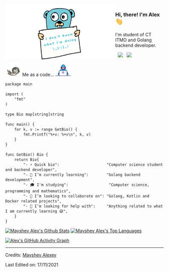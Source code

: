 <img align="left" src="assets/gopher.gif" height="175" width="350">

### Hi, there! I'm Alex <img alt="Hello" src="assets/hi.gif" width="25px">

I'm student of CT ITMO and Golang backend developer.

<p>
&nbsp; <a href="mailto:alex.mayshev.86@gmail.com" target="_blank" rel="noopener noreferrer"><img src="https://img.icons8.com/doodle/48/000000/gmail.png"/></a>
&nbsp; <a href="https://t.me/maypok" target="_blank" rel="noopener noreferrer"><img src="https://img.icons8.com/doodle/48/000000/telegram-app.png"/></a>
</p>

<p>
  <img src="assets/astro_cat.webp" width="50">
  Me as a code... 
  <img src="assets/dev_boy.gif" width="50">
</p>

```golang
package main

import (
    "fmt"
)

type Bio map[string]string

func main() {
    for k, v := range GetBio() {
        fmt.Printf("%+v: %+v\n", k, v)
    }
}

func GetBio() Bio {
    return Bio{
        "- ⚡ Quick bio":                     "Computer science student and backend developer",
        "- 🌱 I’m currently learning":        "Golang backend development",
        "- 🎓 I'm studying":                  "Computer science, programming and mathematics",
        "- 👯 I’m looking to collaborate on": "Golang, Kotlin and Docker related projects",
        "- 🤔 I’m looking for help with":     "Anything related to what I am currently learning 😅",
    }
}
```

<a href="https://github.com/maypok86"><img alt="Mayshev Alex's Github Stats" src="https://github-readme-stats.vercel.app/api/?username=maypok86&&show_icons=true&title_color=fff&icon_color=79ff97&text_color=9f9f9f&bg_color=151515&show_icons=true&count_private=true&hide_border=true" height="192px"/></a>
<a href="https://github.com/maypok86"><img alt="Mayshev Alex's Top Languages" src="https://github-readme-stats.vercel.app/api/top-langs/?username=maypok86&hide=Gherkin,Makefile,Cmake,Dockerfile&langs_count=8&layout=compact&theme=react&hide_border=true&bg_color=151515&title_color=fff&icon_color=79ff97" height="192px"/></a>

[![Alex's GitHub Activity Graph](https://activity-graph.herokuapp.com/graph?username=maypok86&theme=github)](https://git.io/praveenscience)

-----
Credits: [Mayshev Alexey](https://github.com/maypok86)

Last Edited on: 17/11/2021
